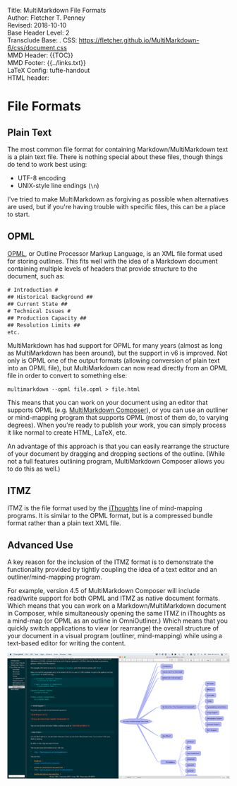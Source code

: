 Title:	MultiMarkdown File Formats  
Author:	Fletcher T. Penney  
Revised:	2018-10-10  
Base Header Level:	2  
Transclude Base:	.
CSS:	https://fletcher.github.io/MultiMarkdown-6/css/document.css  
MMD Header:	{{TOC}}  
MMD Footer:	{{../links.txt}}  
LaTeX Config:	tufte-handout  
HTML header:	<script src="https://cdnjs.cloudflare.com/ajax/libs/mathjax/2.7.2/MathJax.js?config=TeX-AMS-MML_HTMLorMML"></script>
<link rel="stylesheet" href="https://cdnjs.cloudflare.com/ajax/libs/highlight.js/9.12.0/styles/default.min.css">
<script src="https://cdnjs.cloudflare.com/ajax/libs/highlight.js/9.12.0/highlight.min.js"></script>
<script>hljs.initHighlightingOnLoad();</script>


# File Formats #

## Plain Text ##

The most common file format for containing Markdown/MultiMarkdown text is a plain text file.  There is nothing special about these files, though things do tend to work best using:

*	UTF-8 encoding
*	UNIX-style line endings (`\n`)

I've tried to make MultiMarkdown as forgiving as possible when alternatives are used, but if you're having trouble with specific files, this can be a place to start.


## OPML ##

[OPML](https://en.wikipedia.org/wiki/OPML), or Outline Processor Markup Language, is an XML file format used for storing outlines.  This fits well with the idea of a Markdown document containing multiple levels of headers that provide structure to the document, such as:

	# Introduction #
	## Historical Background ##
	## Current State ##
	# Technical Issues #
	## Production Capacity ##
	## Resolution Limits ##
	etc.

MultiMarkdown has had support for OPML for many years (almost as long as MultiMarkdown has been around), but the support in v6 is improved.  Not only is OPML one of the output formats (allowing conversion of plain text into an OPML file), but MultiMarkdown can now read directly from an OPML file in order to convert to something else:

	multimarkdown --opml file.opml > file.html

This means that you can work on your document using an editor that supports OPML (e.g. [MultiMarkdown Composer](https://multimarkdown.com/)), or you can use an outliner or mind-mapping program that supports OPML (most of them do, to varying degrees).  When you're ready to publish your work, you can simply process it like normal to create HTML, LaTeX, etc.

An advantage of this approach is that you can easily rearrange the structure of your document by dragging and dropping sections of the outline.  (While not a full features outlining program, MultiMarkdown Composer allows you to do this as well.)


## ITMZ ##

ITMZ is the file format used by the [iThoughts](https://www.toketaware.com/) line of mind-mapping programs.  It is similar to the OPML format, but is a compressed bundle format rather than a plain text XML file.


## Advanced Use ##

A key reason for the inclusion of the ITMZ format is to demonstrate the functionality provided by tightly coupling the idea of a text editor and an outliner/mind-mapping program.

For example, version 4.5 of MultiMarkdown Composer will include read/write support for both OPML and ITMZ as native document formats.  Which means that you can work on a Markdown/MultiMarkdown document in Composer, while simultaneously opening the same ITMZ in iThoughts as a mind-map (or OPML as an outline in OmniOutliner.)  Which means that you quickly switch applications to view (or rearrange) the overall structure of your document in a visual program (outliner, mind-mapping) while using a text-based editor for writing the content.

![Example of advanced use of the ITMZ format](images/split-view.png)